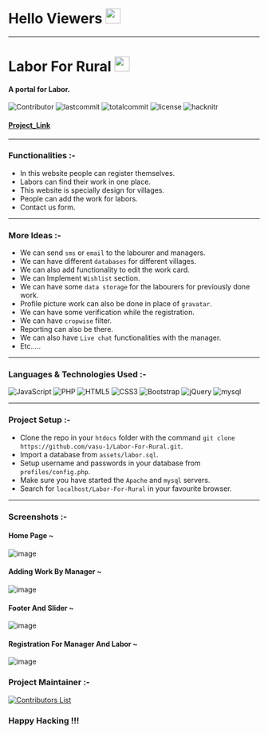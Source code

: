 # Hello Viewers <img src="https://raw.githubusercontent.com/MartinHeinz/MartinHeinz/master/wave.gif" width="30px">

---

# Labor For Rural <img src="https://user-images.githubusercontent.com/76911582/139538885-bbd17dc5-aa78-4499-bc3c-28d7a52b7770.png"  width="30px">
#### A portal for Labor.

![Contributor](https://img.shields.io/github/contributors/vasu-1/Labor-For-Rural)
![lastcommit](https://img.shields.io/github/last-commit/vasu-1/Labor-For-Rural)
![totalcommit](https://img.shields.io/github/commit-activity/w/vasu-1/Labor-For-Rural)
![license](https://img.shields.io/badge/license-Apache2.0-blue)
![hacknitr](https://img.shields.io/badge/hacknitr-3.0-blue)
#### [Project_Link](http://laborforrural.mypressonline.com/)

---

### Functionalities :- 

- In this website people can register themselves.
- Labors can find their work in one place.
- This website is specially design for villages.
- People can add the work for labors.
- Contact us form.

--- 

### More Ideas :-

- We can send `sms` or `email` to the labourer and managers.
- We can have different `databases` for different villages.
- We can also add functionality to edit the work card.
- We can Implement `Wishlist` section.
- We can have some `data storage` for the labourers for previously done work.
- Profile picture work can also be done in place of `gravatar`.
- We can have some verification while the registration.
- We can have `cropwise` filter.
- Reporting can also be there.
- We can also have `Live chat` functionalities with the manager. 
- Etc.....

---

### Languages & Technologies Used :-

![JavaScript](https://img.shields.io/badge/javascript-%23323330.svg?style=for-the-badge&logo=javascript&logoColor=%23F7DF1E)
![PHP](https://img.shields.io/badge/php-%23777BB4.svg?style=for-the-badge&logo=php&logoColor=white)
![HTML5](https://img.shields.io/badge/html5-%23E34F26.svg?style=for-the-badge&logo=html5&logoColor=white)
![CSS3](https://img.shields.io/badge/css3-%231572B6.svg?style=for-the-badge&logo=css3&logoColor=white)
![Bootstrap](https://img.shields.io/badge/bootstrap-%23563D7C.svg?style=for-the-badge&logo=bootstrap&logoColor=white)
![jQuery](https://img.shields.io/badge/jquery-%230769AD.svg?style=for-the-badge&logo=jquery&logoColor=white)
![mysql](https://img.shields.io/badge/mysql-%230769AD.svg?style=for-the-badge&logo=mysql&logoColor=white)

---

### Project Setup :-

- Clone the repo in your `htdocs` folder with the command `git clone https://github.com/vasu-1/Labor-For-Rural.git`.
- Import a database from `assets/labor.sql`.
- Setup username and passwords in your database from `profiles/config.php`.
- Make sure you have started the `Apache` and `mysql` servers.
- Search for `localhost/Labor-For-Rural` in your favourite browser.

---

### Screenshots :-

#### Home Page ~

![image](https://user-images.githubusercontent.com/76911582/139553645-f9fd6e14-0800-4151-afbe-94691a946fe9.png)

#### Adding Work By Manager ~

![image](https://user-images.githubusercontent.com/76911582/139553681-38bfaa13-e568-4aad-98cb-84fbcead591c.png)

#### Footer And Slider ~

![image](https://user-images.githubusercontent.com/76911582/139553707-2eb00433-70c5-43b8-9963-7a2add803ada.png)

#### Registration For Manager And Labor ~

![image](https://user-images.githubusercontent.com/76911582/139553716-1d3c55a7-0556-4aa0-9907-78a730198bb1.png)


### Project Maintainer :-

[![Contributors List](https://contrib.rocks/image?repo=vasu-1/Labor-For-Rural)](https://github.com/vasu-1/Labor-For-Rural/graphs/contributors)


### Happy Hacking !!!